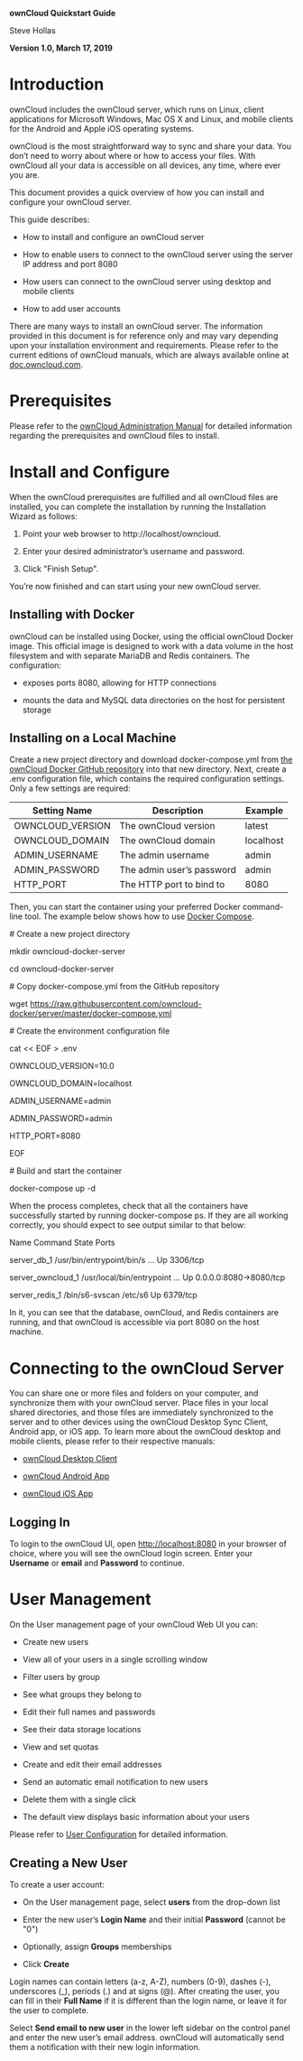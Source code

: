 **ownCloud Quickstart Guide**

Steve Hollas

**Version 1.0, March 17, 2019**

Introduction
============

ownCloud includes the ownCloud server, which runs on Linux, client applications
for Microsoft Windows, Mac OS X and Linux, and mobile clients for the Android
and Apple iOS operating systems.

ownCloud is the most straightforward way to sync and share your data. You don’t
need to worry about where or how to access your files. With ownCloud all your
data is accessible on all devices, any time, where ever you are.

This document provides a quick overview of how you can install and configure
your ownCloud server.

This guide describes:

-   How to install and configure an ownCloud server

-   How to enable users to connect to the ownCloud server using the server IP
    address and port 8080

-   How users can connect to the ownCloud server using desktop and mobile
    clients

-   How to add user accounts

There are many ways to install an ownCloud server. The information provided in
this document is for reference only and may vary depending upon your
installation environment and requirements. Please refer to the current editions
of ownCloud manuals, which are always available online at
[doc.owncloud.com](https://doc.owncloud.com/server/).

Prerequisites
=============

Please refer to the [ownCloud Administration
Manual](https://doc.owncloud.com/server/admin_manual/) for detailed information
regarding the prerequisites and ownCloud files to install.

Install and Configure
=====================

When the ownCloud prerequisites are fulfilled and all ownCloud files are
installed, you can complete the installation by running the Installation Wizard
as follows:

1.  Point your web browser to http://localhost/owncloud.

2.  Enter your desired administrator’s username and password.

3.  Click "Finish Setup".

You’re now finished and can start using your new ownCloud server.

Installing with Docker
----------------------

ownCloud can be installed using Docker, using the official ownCloud Docker
image. This official image is designed to work with a data volume in the host
filesystem and with separate MariaDB and Redis containers. The configuration:

-   exposes ports 8080, allowing for HTTP connections

-   mounts the data and MySQL data directories on the host for persistent
    storage

Installing on a Local Machine
-----------------------------

Create a new project directory and download docker-compose.yml from [the
ownCloud Docker GitHub
repository](https://github.com/owncloud-docker/server.git) into that new
directory. Next, create a .env configuration file, which contains the required
configuration settings. Only a few settings are required:

| **Setting Name** | **Description**           | **Example** |
|------------------|---------------------------|-------------|
| OWNCLOUD_VERSION | The ownCloud version      | latest      |
| OWNCLOUD_DOMAIN  | The ownCloud domain       | localhost   |
| ADMIN_USERNAME   | The admin username        | admin       |
| ADMIN_PASSWORD   | The admin user’s password | admin       |
| HTTP_PORT        | The HTTP port to bind to  | 8080        |

Then, you can start the container using your preferred Docker command-line tool.
The example below shows how to use [Docker
Compose](https://docs.docker.com/compose/).

\# Create a new project directory

mkdir owncloud-docker-server

cd owncloud-docker-server

\# Copy docker-compose.yml from the GitHub repository

wget
https://raw.githubusercontent.com/owncloud-docker/server/master/docker-compose.yml

\# Create the environment configuration file

cat \<\< EOF \> .env

OWNCLOUD_VERSION=10.0

OWNCLOUD_DOMAIN=localhost

ADMIN_USERNAME=admin

ADMIN_PASSWORD=admin

HTTP_PORT=8080

EOF

\# Build and start the container

docker-compose up -d

When the process completes, check that all the containers have successfully
started by running docker-compose ps. If they are all working correctly, you
should expect to see output similar to that below:

Name Command State Ports

server_db_1 /usr/bin/entrypoint/bin/s … Up 3306/tcp

server_owncloud_1 /usr/local/bin/entrypoint … Up 0.0.0.0:8080-\>8080/tcp

server_redis_1 /bin/s6-svscan /etc/s6 Up 6379/tcp

In it, you can see that the database, ownCloud, and Redis containers are
running, and that ownCloud is accessible via port 8080 on the host machine.

Connecting to the ownCloud Server
=================================

You can share one or more files and folders on your computer, and synchronize
them with your ownCloud server. Place files in your local shared directories,
and those files are immediately synchronized to the server and to other devices
using the ownCloud Desktop Sync Client, Android app, or iOS app. To learn more
about the ownCloud desktop and mobile clients, please refer to their respective
manuals:

-   [ownCloud Desktop Client](https://doc.owncloud.com/desktop/latest/)

-   [ownCloud Android App](https://doc.owncloud.com/android/)

-   [ownCloud iOS App](https://doc.owncloud.com/ios/)

Logging In
----------

To login to the ownCloud UI,
open [http://localhost:8080](http://localhost:8080/) in your browser of choice,
where you will see the ownCloud login screen. Enter your **Username** or
**email** and **Password** to continue.

User Management
===============

On the User management page of your ownCloud Web UI you can:

-   Create new users

-   View all of your users in a single scrolling window

-   Filter users by group

-   See what groups they belong to

-   Edit their full names and passwords

-   See their data storage locations

-   View and set quotas

-   Create and edit their email addresses

-   Send an automatic email notification to new users

-   Delete them with a single click

-   The default view displays basic information about your users

Please refer to [User
Configuration](https://doc.owncloud.org/server/10.1/admin_manual/configuration/user/user_configuration.html)
for detailed information.

Creating a New User
-------------------

To create a user account:

-   On the User management page, select **users** from the drop-down list

-   Enter the new user’s **Login Name** and their initial **Password** (cannot
    be "0")

-   Optionally, assign **Groups** memberships

-   Click **Create**

Login names can contain letters (a-z, A-Z), numbers (0-9), dashes (-),
underscores (_), periods (.) and at signs (\@). After creating the user, you can
fill in their **Full Name** if it is different than the login name, or leave it
for the user to complete.

Select **Send email to new user** in the lower left sidebar on the control panel
and enter the new user’s email address. ownCloud will automatically send them a
notification with their new login information. 
